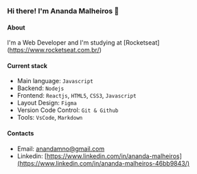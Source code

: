 ### Hi there! I'm Ananda Malheiros 👋

#### About
I'm a Web Developer and I'm studying at [Rocketseat] (https://www.rocketseat.com.br/)

#### Current stack
- Main language: `Javascript`
- Backend: `Nodejs`
- Frontend: `Reactjs`, `HTML5`, `CSS3`, `Javascript`
- Layout Design: `Figma`
- Version Code Control: `Git & Github`
- Tools: `VsCode`, `Markdown`

#### Contacts
- Email: anandamno@gmail.com
- Linkedin: [https://www.linkedin.com/in/ananda-malheiros](https://www.linkedin.com/in/ananda-malheiros-46bb9843/)
